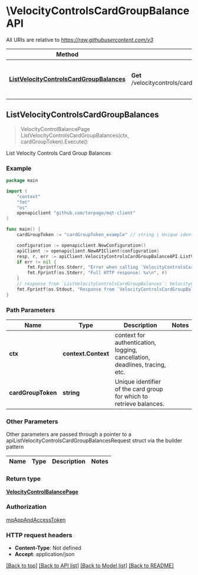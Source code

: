 # \VelocityControlsCardGroupBalanceAPI

All URIs are relative to *https://raw.githubusercontent.com/v3*

Method | HTTP request | Description
------------- | ------------- | -------------
[**ListVelocityControlsCardGroupBalances**](VelocityControlsCardGroupBalanceAPI.md#ListVelocityControlsCardGroupBalances) | **Get** /velocitycontrols/cardgroup/{card_group_token}/available | List Velocity Controls Card Group Balances



## ListVelocityControlsCardGroupBalances

> VelocityControlBalancePage ListVelocityControlsCardGroupBalances(ctx, cardGroupToken).Execute()

List Velocity Controls Card Group Balances



### Example

```go
package main

import (
	"context"
	"fmt"
	"os"
	openapiclient "github.com/torpago/mqt-client"
)

func main() {
	cardGroupToken := "cardGroupToken_example" // string | Unique identifier of the card group for which to retrieve balances.

	configuration := openapiclient.NewConfiguration()
	apiClient := openapiclient.NewAPIClient(configuration)
	resp, r, err := apiClient.VelocityControlsCardGroupBalanceAPI.ListVelocityControlsCardGroupBalances(context.Background(), cardGroupToken).Execute()
	if err != nil {
		fmt.Fprintf(os.Stderr, "Error when calling `VelocityControlsCardGroupBalanceAPI.ListVelocityControlsCardGroupBalances``: %v\n", err)
		fmt.Fprintf(os.Stderr, "Full HTTP response: %v\n", r)
	}
	// response from `ListVelocityControlsCardGroupBalances`: VelocityControlBalancePage
	fmt.Fprintf(os.Stdout, "Response from `VelocityControlsCardGroupBalanceAPI.ListVelocityControlsCardGroupBalances`: %v\n", resp)
}
```

### Path Parameters


Name | Type | Description  | Notes
------------- | ------------- | ------------- | -------------
**ctx** | **context.Context** | context for authentication, logging, cancellation, deadlines, tracing, etc.
**cardGroupToken** | **string** | Unique identifier of the card group for which to retrieve balances. | 

### Other Parameters

Other parameters are passed through a pointer to a apiListVelocityControlsCardGroupBalancesRequest struct via the builder pattern


Name | Type | Description  | Notes
------------- | ------------- | ------------- | -------------


### Return type

[**VelocityControlBalancePage**](VelocityControlBalancePage.md)

### Authorization

[mqAppAndAccessToken](../README.md#mqAppAndAccessToken)

### HTTP request headers

- **Content-Type**: Not defined
- **Accept**: application/json

[[Back to top]](#) [[Back to API list]](../README.md#documentation-for-api-endpoints)
[[Back to Model list]](../README.md#documentation-for-models)
[[Back to README]](../README.md)

